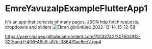 # EmreYavuzalpExampleFlutterApp1
It's an app that consists of many pages, JSON http fetch requests, dropdowns and sliders
![Ekran görüntüsü_2022-12-14_15-12-58](https://user-images.githubusercontent.com/76133742/207602894-6056d8b7-b72f-425e-a644-c164b59428fc.png)


https://user-images.githubusercontent.com/76133742/207602913-32f5aed7-4ff6-49c0-a17b-086431ae6ee2.mp4


